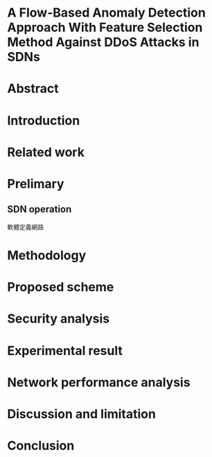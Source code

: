 # A Flow-Based Anomaly Detection Approach With Feature Selection Method Against DDoS Attacks in SDNs

# Abstract
# Introduction
# Related work
# Prelimary
## SDN operation
軟體定義網路
# Methodology
# Proposed scheme
# Security analysis
# Experimental result
# Network performance analysis
# Discussion and limitation
# Conclusion
